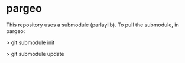 # pargeo

This repository uses a submodule (parlaylib).    To pull the submodule, in pargeo:

\> git submodule init

\> git submodule update
